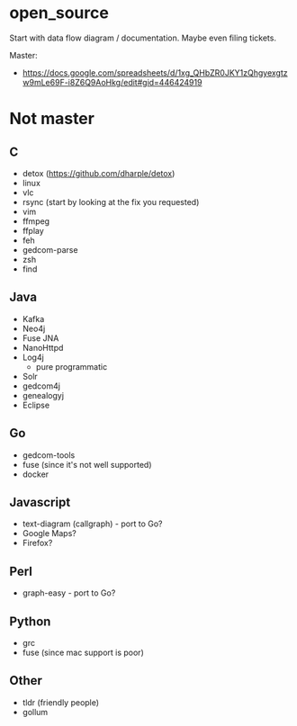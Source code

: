 # open_source

Start with data flow diagram / documentation. Maybe even filing tickets.

Master:
* https://docs.google.com/spreadsheets/d/1xg_QHbZR0JKY1zQhgyexgtzw9mLe69F-i8Z6Q9AoHkg/edit#gid=446424919

# Not master

## C

* detox (https://github.com/dharple/detox)
* linux
* vlc
* rsync (start by looking at the fix you requested)
* vim
* ffmpeg
* ffplay
* feh
* gedcom-parse
* zsh
* find

## Java

* Kafka
* Neo4j
* Fuse JNA
* NanoHttpd
* Log4j
   * pure programmatic
 * Solr
 * gedcom4j
 * genealogyj
 * Eclipse

## Go
* gedcom-tools
* fuse (since it's not well supported)
* docker

## Javascript
* text-diagram (callgraph) - port to Go?
* Google Maps?
* Firefox?

## Perl
* graph-easy - port to Go?

## Python
* grc
* fuse (since mac support is poor)

## Other
* tldr (friendly people)
* gollum
